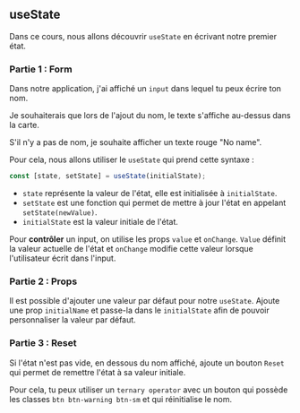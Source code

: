 ## useState

Dans ce cours, nous allons découvrir `useState` en écrivant notre premier état.

### Partie 1 : Form

Dans notre application, j'ai affiché un `input` dans lequel tu peux écrire ton nom.

Je souhaiterais que lors de l'ajout du nom, le texte s'affiche au-dessus dans la carte.

S'il n'y a pas de nom, je souhaite afficher un texte rouge "No name".

Pour cela, nous allons utiliser le `useState` qui prend cette syntaxe :

```js
const [state, setState] = useState(initialState);
```

- `state` représente la valeur de l'état, elle est initialisée à `initialState`.
- `setState` est une fonction qui permet de mettre à jour l'état en appelant `setState(newValue)`.
- `initialState` est la valeur initiale de l'état.

Pour **contrôler** un input, on utilise les props `value` et `onChange`. `Value` définit la valeur actuelle de l'état et `onChange` modifie cette valeur lorsque l'utilisateur écrit dans l'input.

### Partie 2 : Props

Il est possible d'ajouter une valeur par défaut pour notre `useState`. Ajoute une prop `initialName` et passe-la dans le `initialState` afin de pouvoir personnaliser la valeur par défaut.

### Partie 3 : Reset

Si l'état n'est pas vide, en dessous du nom affiché, ajoute un bouton `Reset` qui permet de remettre l'état à sa valeur initiale.

Pour cela, tu peux utiliser un `ternary operator` avec un bouton qui possède les classes `btn btn-warning btn-sm` et qui réinitialise le nom.
